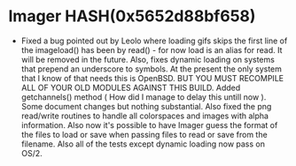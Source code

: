 # Imager HASH(0x5652d88bf658)

- Fixed a bug pointed out by Leolo where loading gifs  skips the first line of the imageload() has been  by read() - for now load is an alias for read.  It will  be removed in the future.  Also, fixes dynamic loading on  systems that prepend an underscore to symbols.  At the present  the only system that I know of that needs this is OpenBSD.  BUT YOU MUST RECOMPILE ALL OF YOUR OLD MODULES AGAINST THIS BUILD.  Added getchannels() method ( How did I manage to delay this  untill now ).  Some document changes but nothing substantial.  Also fixed the png read/write routines to handle all colorspaces  and images with alpha information.  Also now it's possible to   have Imager guess the format of the files to load or save   when passing files to read or save from the filename.  Also all of the tests except dynamic loading now pass on OS/2.